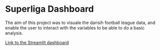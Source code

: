 # Superliga Dashboard

The aim of this project was to visuale the dansih football league data, and enable the user to interact with the variables to be able to do a basic analysis. 

[Link to the Streamlit dashboard](https://danish-football-league.streamlit.app/)
